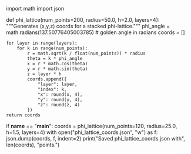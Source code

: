 import math
import json

def phi_lattice(num_points=200, radius=50.0, h=2.0, layers=4):
    """Generates (x,y,z) coords for a stacked phi-lattice."""
    phi_angle = math.radians(137.50776405003785)  # golden angle in radians
    coords = []
    
    for layer in range(layers):
        for k in range(num_points):
            r = math.sqrt(k / float(num_points)) * radius
            theta = k * phi_angle
            x = r * math.cos(theta)
            y = r * math.sin(theta)
            z = layer * h
            coords.append({
                "layer": layer,
                "index": k,
                "x": round(x, 4),
                "y": round(y, 4),
                "z": round(z, 4)
            })
    return coords

if __name__ == "__main__":
    coords = phi_lattice(num_points=120, radius=25.0, h=1.5, layers=4)
    with open("phi_lattice_coords.json", "w") as f:
        json.dump(coords, f, indent=2)
    print("Saved phi_lattice_coords.json with", len(coords), "points.")

